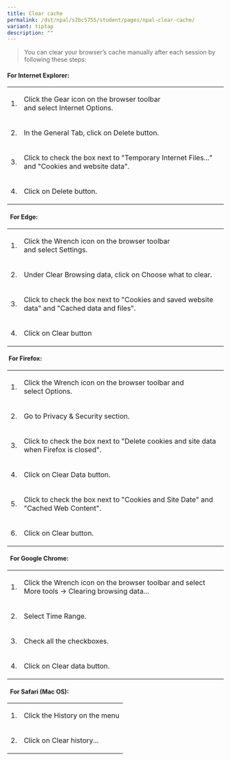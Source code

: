 ```yaml
---
title: Clear cache
permalink: /dst/npal/s2bc5755/student/pages/npal-clear-cache/
variant: tiptap
description: ""
---
```

<blockquote>
<p>You can clear your browser’s cache manually after each session by following
these steps:</p>
</blockquote>
<h4>For Internet Explorer:</h4>
<table>
<tbody>
<tr>
<td rowspan="1" colspan="1">
<p>1.</p>
</td>
<td rowspan="1" colspan="1">
<p>Click&nbsp;the Gear&nbsp;icon&nbsp;on the browser toolbar and&nbsp;select&nbsp;Internet
Options.</p>
</td>
</tr>
<tr>
<td rowspan="1" colspan="1">
<p>2.</p>
</td>
<td rowspan="1" colspan="1">
<p>In the General Tab, click on Delete button.</p>
</td>
</tr>
<tr>
<td rowspan="1" colspan="1">
<p>3.</p>
</td>
<td rowspan="1" colspan="1">
<p>Click to check the box next to "Temporary Internet Files..." and "Cookies
and website data".</p>
</td>
</tr>
<tr>
<td rowspan="1" colspan="1">
<p>4.</p>
</td>
<td rowspan="1" colspan="1">
<p>Click on&nbsp;Delete button.</p>
</td>
</tr>
</tbody>
</table>
<h4>&nbsp;&nbsp;For Edge:</h4>
<table>
<tbody>
<tr>
<td rowspan="1" colspan="1">
<p>1.</p>
</td>
<td rowspan="1" colspan="1">
<p>Click&nbsp;the&nbsp;Wrench&nbsp;icon&nbsp;on the browser toolbar and&nbsp;select&nbsp;Settings.</p>
</td>
</tr>
<tr>
<td rowspan="1" colspan="1">
<p>2.</p>
</td>
<td rowspan="1" colspan="1">
<p>Under Clear Browsing data, click on Choose what to clear.</p>
</td>
</tr>
<tr>
<td rowspan="1" colspan="1">
<p>3.</p>
</td>
<td rowspan="1" colspan="1">
<p>Click to check the box next to "Cookies and saved website data" and "Cached
data and files".</p>
</td>
</tr>
<tr>
<td rowspan="1" colspan="1">
<p>4.</p>
</td>
<td rowspan="1" colspan="1">
<p>Click on&nbsp;Clear&nbsp;button​</p>
</td>
</tr>
</tbody>
</table>
<h4>&nbsp;For Firefox: &nbsp;</h4>
<table>
<tbody>
<tr>
<td rowspan="1" colspan="1">
<p>1.</p>
</td>
<td rowspan="1" colspan="1">
<p>Click&nbsp;the Wrench icon&nbsp;on the browser toolbar​ and select&nbsp;Options.</p>
</td>
</tr>
<tr>
<td rowspan="1" colspan="1">
<p>2.</p>
</td>
<td rowspan="1" colspan="1">
<p>Go to Privacy &amp; Security section.</p>
</td>
</tr>
<tr>
<td rowspan="1" colspan="1">
<p>3.</p>
</td>
<td rowspan="1" colspan="1">
<p>Click to check the box next to "Delete cookies and site data when Firefox
is closed".</p>
</td>
</tr>
<tr>
<td rowspan="1" colspan="1">
<p>4.</p>
</td>
<td rowspan="1" colspan="1">
<p>Click on Clear Data button.</p>
</td>
</tr>
<tr>
<td rowspan="1" colspan="1">
<p>5.</p>
</td>
<td rowspan="1" colspan="1">
<p>Click to check the box next to "Cookies and Site Date" and "Cached Web
Content"​.</p>
</td>
</tr>
<tr>
<td rowspan="1" colspan="1">
<p>6.</p>
</td>
<td rowspan="1" colspan="1">
<p>Click on Clear button.</p>
</td>
</tr>
</tbody>
</table>
<h4>&nbsp;&nbsp;For Google Chrome: &nbsp;</h4>
<table>
<tbody>
<tr>
<td rowspan="1" colspan="1">
<p>1.</p>
</td>
<td rowspan="1" colspan="1">
<p>Click the Wrench icon on the browser toolbar and select More tools -&gt;
Clearing browsing data...</p>
</td>
</tr>
<tr>
<td rowspan="1" colspan="1">
<p>2.</p>
</td>
<td rowspan="1" colspan="1">
<p>Select Time Range.</p>
</td>
</tr>
<tr>
<td rowspan="1" colspan="1">
<p>3.</p>
</td>
<td rowspan="1" colspan="1">
<p>Check all the checkboxes.</p>
</td>
</tr>
<tr>
<td rowspan="1" colspan="1">
<p>4.</p>
</td>
<td rowspan="1" colspan="1">
<p>Click on&nbsp;Clear data&nbsp;button.</p>
</td>
</tr>
</tbody>
</table>
<h4>&nbsp; For Safari (Mac OS): &nbsp;&nbsp;</h4>
<table>
<tbody>
<tr>
<td rowspan="1" colspan="1">
<p>1.</p>
</td>
<td rowspan="1" colspan="1">
<p>Click the&nbsp;History&nbsp;on the menu</p>
</td>
</tr>
<tr>
<td rowspan="1" colspan="1">
<p>2.</p>
</td>
<td rowspan="1" colspan="1">
<p>Click on&nbsp;Clear history...&nbsp;</p>
</td>
</tr>
</tbody>
</table>
<p></p>